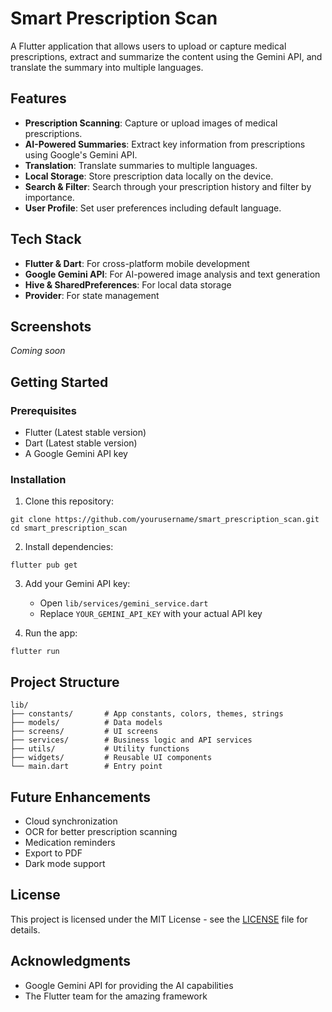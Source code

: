 # Smart Prescription Scan

A Flutter application that allows users to upload or capture medical prescriptions, extract and summarize the content using the Gemini API, and translate the summary into multiple languages.

## Features

- **Prescription Scanning**: Capture or upload images of medical prescriptions.
- **AI-Powered Summaries**: Extract key information from prescriptions using Google's Gemini API.
- **Translation**: Translate summaries to multiple languages.
- **Local Storage**: Store prescription data locally on the device.
- **Search & Filter**: Search through your prescription history and filter by importance.
- **User Profile**: Set user preferences including default language.

## Tech Stack

- **Flutter & Dart**: For cross-platform mobile development
- **Google Gemini API**: For AI-powered image analysis and text generation
- **Hive & SharedPreferences**: For local data storage
- **Provider**: For state management

## Screenshots

*Coming soon*

## Getting Started

### Prerequisites

- Flutter (Latest stable version)
- Dart (Latest stable version)
- A Google Gemini API key

### Installation

1. Clone this repository:
```
git clone https://github.com/yourusername/smart_prescription_scan.git
cd smart_prescription_scan
```

2. Install dependencies:
```
flutter pub get
```

3. Add your Gemini API key:
   - Open `lib/services/gemini_service.dart`
   - Replace `YOUR_GEMINI_API_KEY` with your actual API key

4. Run the app:
```
flutter run
```

## Project Structure

```
lib/
├── constants/       # App constants, colors, themes, strings
├── models/          # Data models
├── screens/         # UI screens
├── services/        # Business logic and API services
├── utils/           # Utility functions
├── widgets/         # Reusable UI components
└── main.dart        # Entry point
```

## Future Enhancements

- Cloud synchronization
- OCR for better prescription scanning
- Medication reminders
- Export to PDF
- Dark mode support

## License

This project is licensed under the MIT License - see the [LICENSE](LICENSE) file for details.

## Acknowledgments

- Google Gemini API for providing the AI capabilities
- The Flutter team for the amazing framework
